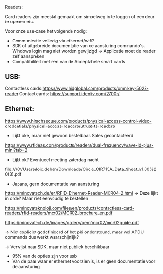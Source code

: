 

Readers:

Card readers zijn meestal gemaakt om simpelweg in te loggen of een deur te openen etc.

Voor onze use-case het volgende nodig:
- Communicatie volledig via ethernet/wifi?
- SDK of uitgebreide documentatie van de aansturing commando's. Windows login mag niet worden gewijzigd -> Applicatie moet de reader zelf aanspreken
- Compatibiliteit met een van de Acceptabele smart cards

## USB:

Contactless cards:https://www.hidglobal.com/products/omnikey-5023-reader
Contact cards: https://support.identiv.com/2700r/

## Ethernet:

https://www.hirschsecure.com/products/physical-access-control-video-credentials/physical-access-readers/utrust-ts-readers
- Lijkt oke, maar niet gewoon bestelbaar. Sales gecontacteerd

https://www.rfideas.com/products/readers/dual-frequency/wave-id-plus-mini?tab=2
- Lijkt ok? Eventueel meeting zaterdag nacht

file:///C:/Users/loic.dehan/Downloads/Circle_CIR715A_Data_Sheet_v1.00%20(3).pdf
- Japans, geen documentatie van aansturing 

https://minovatech.de/en/RFID-Ethernet-Reader-MCR04-2.html -> Deze lijkt in orde? Maar niet eenvoudig te bestellen

https://minovateknoloji.com/files/en/products/contactless-card-readers/rfid-readers/mcr02/MCR02_brochure_en.pdf

https://minovatech.de/images/gallery/oem/mcr02/mcr02guide.pdf

-> Niet expliciet gedefinieerd of het pki ondersteund, maar wel APDU  commands dus werkt waarschijnlijk?

-> Verwijst naar SDK, maar niet publiek beschikbaar
- 95% van de opties zijn voor usb
- Van de paar waar er ethernet voorzien is, is er geen documentatie voor de aansturing

